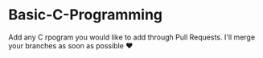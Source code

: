 # Basic-C-Programming

Add any C rpogram you would like to add through Pull Requests. I'll merge your branches as soon as possible :heart:

